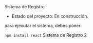 </h1> Sistema de Registro</h1>

- Estado del proyecto: En construcción.

para ejecutar el sistema, debes poner:

```npm install react```
Sistema de Registro 2

